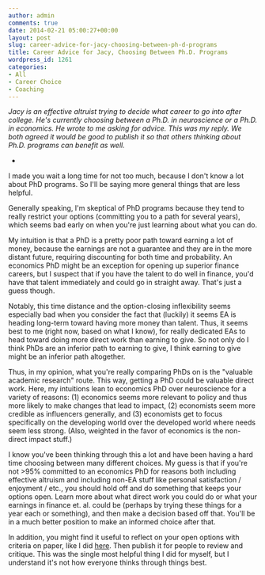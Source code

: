 ```yaml
---
author: admin
comments: true
date: 2014-02-21 05:00:27+00:00
layout: post
slug: career-advice-for-jacy-choosing-between-ph-d-programs
title: Career Advice for Jacy, Choosing Between Ph.D. Programs
wordpress_id: 1261
categories:
- All
- Career Choice
- Coaching
---
```


_Jacy is an effective altruist trying to decide what career to go into after college.  He's currently choosing between a Ph.D. in neuroscience or a Ph.D. in economics.  He wrote to me asking for advice.  This was my reply.  We both agreed it would be good to publish it so that others thinking about Ph.D. programs can benefit as well._

-

I made you wait a long time for not too much, because I don't know a lot about PhD programs.  So I'll be saying more general things that are less helpful.

Generally speaking, I'm skeptical of PhD programs because they tend to really restrict your options (committing you to a path for several years), which seems bad early on when you're just learning about what you can do.

My intuition is that a PhD is a pretty poor path toward earning a lot of money, because the earnings are not a guarantee and they are in the more distant future, requiring discounting for both time and probability.  An economics PhD might be an exception for opening up superior finance careers, but I suspect that if you have the talent to do well in finance, you'd have that talent immediately and could go in straight away.  That's just a guess though.<!-- more -->

Notably, this time distance and the option-closing inflexibility seems especially bad when you consider the fact that (luckily) it seems EA is heading long-term toward having more money than talent.  Thus, it seems best to me (right now, based on what I know), for really dedicated EAs to head toward doing more direct work than earning to give.  So not only do I think PhDs are an inferior path to earning to give, I think earning to give might be an inferior path altogether.

Thus, in my opinion, what you're really comparing PhDs on is the "valuable academic research" route.  This way, getting a PhD could be valuable direct work.  Here, my intuitions lean to economics PhD over neuroscience for a variety of reasons: (1) economics seems more relevant to policy and thus more likely to make changes that lead to impact, (2) economists seem more credible as influencers generally, and (3) economists get to focus specifically on the developing world over the developed world where needs seem less strong.  (Also, weighted in the favor of economics is the non-direct impact stuff.)

I know you've been thinking through this a lot and have been having a hard time choosing between many different choices.  My guess is that if you're not >95% committed to an economics PhD for reasons both including effective altruism and including non-EA stuff like personal satisfaction / enjoyment / etc., you should hold off and do something that keeps your options open.  Learn more about what direct work you could do or what your earnings in finance et. al. could be (perhaps by trying these things for a year each or something), and then make a decision based off that.  You'll be in a much better position to make an informed choice after that.

In addition, you might find it useful to reflect on your open options with criteria on paper, like I did [here](http://www.everydayutilitarian.com/essays/my-case-study-i-mostly-finished-choosing-between-careers/).  Then publish it for people to review and critique.  This was the single most helpful thing I did for myself, but I understand it's not how everyone thinks through things best.

